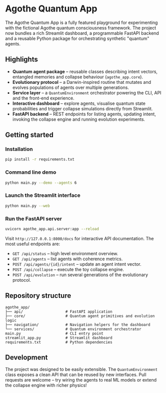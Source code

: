 # Agothe Quantum App

The Agothe Quantum App is a fully featured playground for experimenting with the
fictional Agothe quantum consciousness framework.  The project now bundles a
rich Streamlit dashboard, a programmable FastAPI backend and a reusable Python
package for orchestrating synthetic "quantum" agents.

## Highlights

- **Quantum agent package** – reusable classes describing intent vectors,
  entangled memories and collapse behaviour (`agothe_app.core`).
- **Evolutionary protocol** – a Darwin-inspired routine that mutates and
  evolves populations of agents over multiple generations.
- **Service layer** – a `QuantumEnvironment` orchestrator powering the CLI,
  API and the front-end experience.
- **Interactive dashboard** – explore agents, visualise quantum state
  probabilities and trigger collapse simulations directly from Streamlit.
- **FastAPI backend** – REST endpoints for listing agents, updating intent,
  invoking the collapse engine and running evolution experiments.

## Getting started

### Installation

```bash
pip install -r requirements.txt
```

### Command line demo

```bash
python main.py --demo --agents 6
```

### Launch the Streamlit interface

```bash
python main.py --web
```

### Run the FastAPI server

```bash
uvicorn agothe_app.api.server:app --reload
```

Visit `http://127.0.0.1:8000/docs` for interactive API documentation.  The most
useful endpoints are:

- `GET /api/status` – high level environment overview.
- `GET /api/agents` – list agents with coherence metrics.
- `POST /api/agents/{id}/intent` – update an agent intent vector.
- `POST /api/collapse` – execute the toy collapse engine.
- `POST /api/evolution` – run several generations of the evolutionary protocol.

## Repository structure

```
agothe_app/
├── api/                   # FastAPI application
├── core/                  # Quantum agent primitives and evolution logic
├── navigation/            # Navigation helpers for the dashboard
└── services/              # Quantum environment orchestrator
main.py                    # CLI entry point
streamlit_app.py           # Streamlit dashboard
requirements.txt           # Python dependencies
```

## Development

The project was designed to be easily extensible.  The `QuantumEnvironment`
class exposes a clean API that can be reused by new interfaces.  Pull requests
are welcome – try wiring the agents to real ML models or extend the collapse
engine with richer physics!
